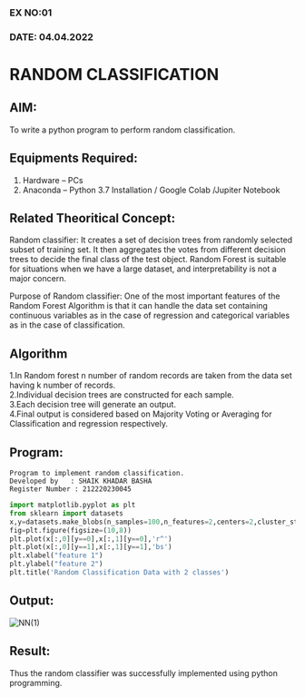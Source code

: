 ### EX NO:01
### DATE: 04.04.2022
# RANDOM CLASSIFICATION
## AIM:
To write a python program to perform random classification.

## Equipments Required:
1. Hardware – PCs
2. Anaconda – Python 3.7 Installation / Google Colab /Jupiter Notebook

## Related Theoritical Concept:
Random classifier: It creates a set of decision trees from randomly selected subset of training set. It then aggregates the votes from different decision trees to decide the final class of the test object. Random Forest is suitable for situations when we have a large dataset, and interpretability is not a major concern.

Purpose of Random classifier: One of the most important features of the Random Forest Algorithm is that it can handle the data set containing continuous variables as in the case of regression and categorical variables as in the case of classification.

## Algorithm
1.In Random forest n number of random records are taken from the data set having k number of records.<br/>
2.Individual decision trees are constructed for each sample.<br/>
3.Each decision tree will generate an output.<br/>
4.Final output is considered based on Majority Voting or Averaging for Classification and regression respectively.<br/>

## Program:
```
Program to implement random classification.
Developed by   : SHAIK KHADAR BASHA
Register Number : 212220230045
```
```python
import matplotlib.pyplot as plt
from sklearn import datasets
x,y=datasets.make_blobs(n_samples=100,n_features=2,centers=2,cluster_std=1.05,random_state=2)
fig=plt.figure(figsize=(10,8))
plt.plot(x[:,0][y==0],x[:,1][y==0],'r^')
plt.plot(x[:,0][y==1],x[:,1][y==1],'bs')
plt.xlabel("feature 1")
plt.ylabel("feature 2")
plt.title('Random Classification Data with 2 classes')
```

## Output:

![NN(1)](https://user-images.githubusercontent.com/75235233/164286781-d6776f27-aa8e-4039-8d30-82e76880845c.png)


## Result:
Thus the random classifier was successfully implemented using python programming.
